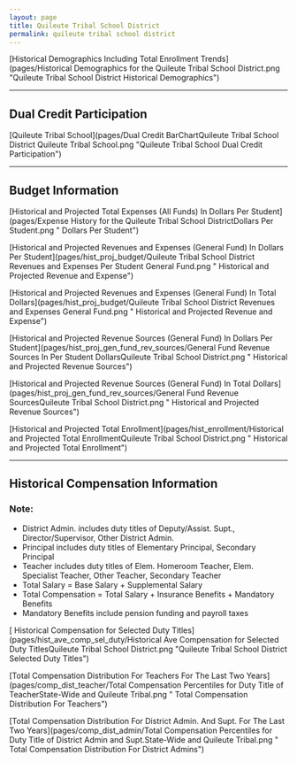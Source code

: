 ```yaml
---
layout: page
title: Quileute Tribal School District
permalink: quileute tribal school district
---
```



[Historical Demographics Including Total Enrollment Trends](pages/Historical Demographics for the Quileute Tribal School District.png "Quileute Tribal School District Historical Demographics")

___

## Dual Credit Participation

[Quileute Tribal School](pages/Dual Credit BarChartQuileute Tribal School District Quileute Tribal School.png "Quileute Tribal School Dual Credit Participation")


___

## Budget Information

[Historical and Projected Total Expenses (All Funds) In Dollars Per Student](pages/Expense History for the Quileute Tribal School DistrictDollars Per Student.png " Dollars Per Student")

[Historical and Projected Revenues and Expenses (General Fund) In Dollars Per Student](pages/hist_proj_budget/Quileute Tribal School District Revenues and Expenses Per Student General Fund.png " Historical and Projected Revenue and Expense")

[Historical and Projected Revenues and Expenses (General Fund) In Total Dollars](pages/hist_proj_budget/Quileute Tribal School District Revenues and Expenses General Fund.png " Historical and Projected Revenue and Expense")

[Historical and Projected Revenue Sources (General Fund) In Dollars Per Student](pages/hist_proj_gen_fund_rev_sources/General Fund Revenue Sources In Per Student DollarsQuileute Tribal School District.png " Historical and Projected Revenue Sources")

[Historical and Projected Revenue Sources (General Fund) In Total Dollars](pages/hist_proj_gen_fund_rev_sources/General Fund Revenue SourcesQuileute Tribal School District.png " Historical and Projected Revenue Sources")

[Historical and Projected Total Enrollment](pages/hist_enrollment/Historical and Projected Total EnrollmentQuileute Tribal School District.png " Historical and Projected Total Enrollment")


___

## Historical Compensation Information
### Note:
- District Admin. includes duty titles of Deputy/Assist. Supt., Director/Supervisor, Other District Admin.
- Principal includes duty titles of Elementary Principal, Secondary Principal
- Teacher includes duty titles of Elem. Homeroom Teacher, Elem. Specialist Teacher, Other Teacher, Secondary Teacher
- Total Salary = Base Salary + Supplemental Salary
- Total Compensation = Total Salary + Insurance Benefits + Mandatory Benefits
- Mandatory Benefits include pension funding and payroll taxes

[ Historical Compensation for Selected Duty Titles](pages/hist_ave_comp_sel_duty/Historical Ave Compensation for Selected Duty TitlesQuileute Tribal School District.png "Quileute Tribal School District Selected Duty Titles")

[Total Compensation Distribution For Teachers For The Last Two Years](pages/comp_dist_teacher/Total Compensation Percentiles for Duty Title of TeacherState-Wide and Quileute Tribal.png " Total Compensation Distribution For Teachers")

[Total Compensation Distribution For District Admin. And Supt. For The Last Two Years](pages/comp_dist_admin/Total Compensation Percentiles for Duty Title of District Admin and Supt.State-Wide and Quileute Tribal.png " Total Compensation Distribution For District Admins")

